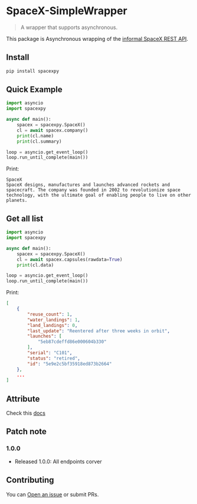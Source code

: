 # SpaceX-SimpleWrapper

> A wrapper that supports asynchronous.

This package is Asynchronous wrapping of the [informal SpaceX REST API](https://github.com/r-spacex/SpaceX-API).

## Install

```sh
pip install spacexpy
```

## Quick Example

```py
import asyncio
import spacexpy

async def main():
    spacex = spacexpy.SpaceX()
    cl = await spacex.company()
    print(cl.name)
    print(cl.summary)

loop = asyncio.get_event_loop()
loop.run_until_complete(main())
```
Print:
```
SpaceX
SpaceX designs, manufactures and launches advanced rockets and spacecraft. The company was founded in 2002 to revolutionize space technology, with the ultimate goal of enabling people to live on other planets.
```

## Get all list
```py
import asyncio
import spacexpy

async def main():
    spacex = spacexpy.SpaceX()
    cl = await spacex.capsules(rawdata=True)
    print(cl.data)

loop = asyncio.get_event_loop()
loop.run_until_complete(main())
```
Print:
```json
[
    {
        "reuse_count": 1,
        "water_landings": 1,
        "land_landings": 0,
        "last_update": "Reentered after three weeks in orbit",
        "launches": [
            "5eb87cdeffd86e000604b330"
        ],
        "serial": "C101",
        "status": "retired",
        "id": "5e9e2c5bf35918ed873b2664"
    },
    ...
]
```
## Attribute

Check this [docs](https://github.com/r-spacex/SpaceX-API/blob/master/docs/v4/README.md)

## Patch note

### 1.0.0

* Released 1.0.0: All endpoints corver


## Contributing

You can [Open an issue](https://github.com/SaidBySolo/SpaceX-SimpleWrapper/issues) or submit PRs.
